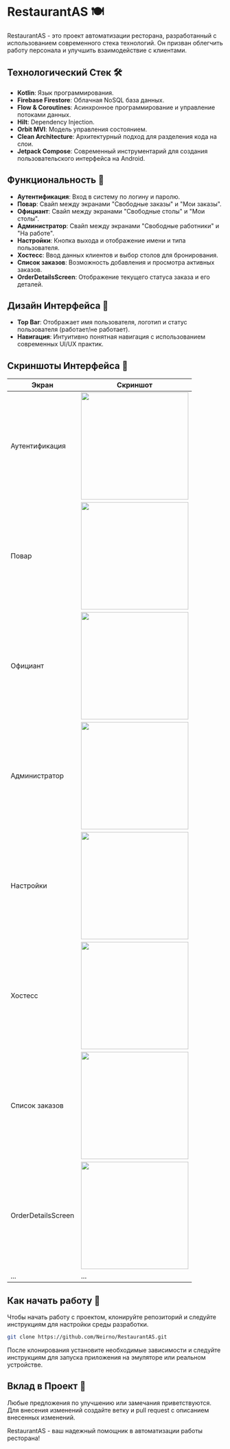 # RestaurantAS 🍽️

RestaurantAS - это проект автоматизации ресторана, разработанный с использованием современного стека технологий. Он призван облегчить работу персонала и улучшить взаимодействие с клиентами.

## Технологический Стек 🛠️

- **Kotlin**: Язык программирования.
- **Firebase Firestore**: Облачная NoSQL база данных.
- **Flow & Coroutines**: Асинхронное программирование и управление потоками данных.
- **Hilt**: Dependency Injection.
- **Orbit MVI**: Модель управления состоянием.
- **Clean Architecture**: Архитектурный подход для разделения кода на слои.
- **Jetpack Compose**: Современный инструментарий для создания пользовательского интерфейса на Android.

## Функциональность 🌟

- **Аутентификация**: Вход в систему по логину и паролю.
- **Повар**: Свайп между экранами "Свободные заказы" и "Мои заказы".
- **Официант**: Свайп между экранами "Свободные столы" и "Мои столы".
- **Администратор**: Свайп между экранами "Свободные работники" и "На работе".
- **Настройки**: Кнопка выхода и отображение имени и типа пользователя.
- **Хостесс**: Ввод данных клиентов и выбор столов для бронирования.
- **Список заказов**: Возможность добавления и просмотра активных заказов.
- **OrderDetailsScreen**: Отображение текущего статуса заказа и его деталей.

## Дизайн Интерфейса 🎨

- **Top Bar**: Отображает имя пользователя, логотип и статус пользователя (работает/не работает).
- **Навигация**: Интуитивно понятная навигация с использованием современных UI/UX практик.


## Скриншоты Интерфейса 📸

| Экран               | Скриншот |
|---------------------|----------|
| Аутентификация      | <img src="/screenshots/auth.jpg" width="250"> |
| Повар               | <img src="/screenshots/cook.jpg" width="250"> |
| Официант            | <img src="/screenshots/waiter.jpg" width="250"> |
| Администратор       | <img src="/screenshots/admin.jpg" width="250"> |
| Настройки           | <img src="/screenshots/settings.jpg" width="250"> |
| Хостесс             | <img src="/screenshots/hostess.jpg" width="250"> |
| Список заказов      | <img src="/screenshots/orderlist.jpg" width="250"> |
| OrderDetailsScreen  | <img src="/screenshots/orderdetails.jpg" width="250"> |
| ...                 | ...      |


## Как начать работу 🚀

Чтобы начать работу с проектом, клонируйте репозиторий и следуйте инструкциям для настройки среды разработки.

```bash
git clone https://github.com/Neirno/RestaurantAS.git
```
После клонирования установите необходимые зависимости и следуйте инструкциям для запуска приложения на эмуляторе или реальном устройстве.

## Вклад в Проект 👥
Любые предложения по улучшению или замечания приветствуются. Для внесения изменений создайте ветку и pull request с описанием внесенных изменений.

RestaurantAS - ваш надежный помощник в автоматизации работы ресторана!
